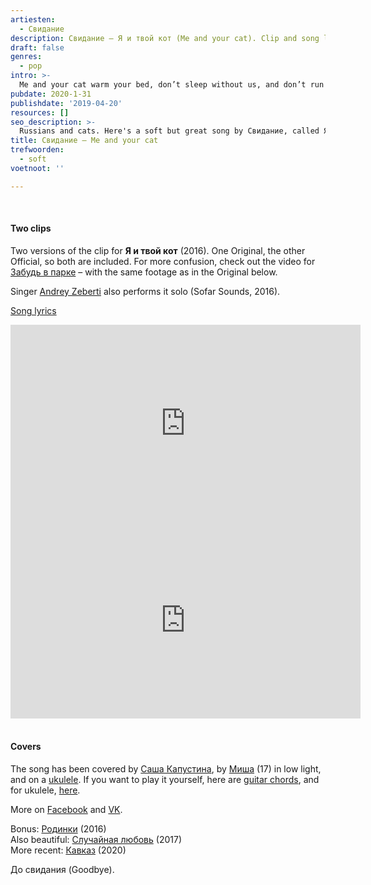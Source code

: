 ```yaml
---
artiesten:
  - Свидание
description: Свидание – Я и твой кот (Me and your cat). Clip and song lyrics.
draft: false
genres:
  - pop
intro: >-
  Me and your cat warm your bed, don’t sleep without us, and don’t run away from us – that’s what **Я и твой кот**/ **греем твою кровать**/ **без нас не уснуть**/ **от нас не сбежать** says (roughly). Furthermore, the chorus mentions that when she went to sleep (**когда она ложилась спать**), he chased her in her dreams (**он догонял её во снах**) – the 'he' being a young man with a flower (**красивый юноша с цветком**), so it could be worse.
pubdate: 2020-1-31
publishdate: '2019-04-20'
resources: []
seo_description: >-
  Russians and cats. Here's a soft but great song by Свидание, called Я и твой кот (Me and your cat).
title: Свидание – Me and your cat
trefwoorden:
  - soft
voetnoot: ''

---
```


<br/>

#### Two clips
Two versions of the clip for **Я и твой кот** (2016). One Original, the other Official, so both are included. For more confusion, check out the video for [Забудь в парке](https://youtu.be/_yxv3F5mT5k) – with the same footage as in the Original below.

Singer [Andrey Zeberti](https://youtu.be/a-I-5JkBMWE) also performs it solo (Sofar Sounds, 2016).

[Song lyrics](https://genius.com/Svidanie-me-and-your-cat-lyrics)

<iframe width="560" height="315"
src="https://www.youtube.com/embed/q-c2FRV0FEc"
frameborder="0" allow="accelerometer; autoplay; encrypted-media;
gyroscope; picture-in-picture" allowfullscreen></iframe>

<iframe width="560" height="315" src="https://www.youtube.com/embed/3u9M6NzP0R0" frameborder="0" allow="accelerometer; autoplay; encrypted-media; gyroscope; picture-in-picture" allowfullscreen></iframe>

<br/>
<br/>

#### Covers
The song has been covered by [Саша Капустина](https://www.youtube.com/watch?v=BUiM1zbq5nY), by [Миша](https://www.youtube.com/watch?v=HipwwRX0pgg) (17) in low light, and on a [ukulele](https://www.youtube.com/watch?v=u8V822msKEQ). If you want to play it yourself, here are [guitar chords](https://mychords.net/andrey-zeberti/78707-andrey-zeberti-ya-i-tvoj-kot.html), and for ukulele, [here](https://www.ukulele-tabs.com/uke-songs/empty/Ya-i-tvoy-kot-uke-tab-54704.html).

More on [Facebook](https://www.facebook.com/svidanieband/) and [VK](https://vk.com/svidanieband).

Bonus: [Родинки](https://youtu.be/_LtSuhUm5fc) (2016)<br/>
Also beautiful: [Случайная любовь](https://youtu.be/CuEx0vSlwds) (2017)<br/>
More recent: [Кавказ](https://youtu.be/t9UX9sbXj70) (2020)

До свидания (Goodbye).
